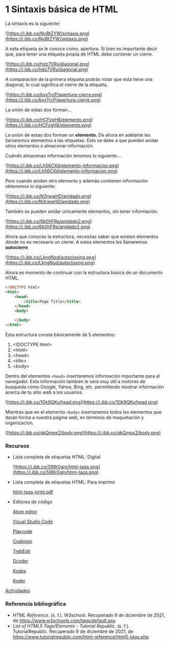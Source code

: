 # 1 Sintaxis básica de HTML

La sintaxis es la siguiente:

![https://i.ibb.co/NyBtZYW/sintaxis.png](https://i.ibb.co/NyBtZYW/sintaxis.png)

A esta etiqueta se le conoce como, apertura. Si bien es importante decir que, para tener una etiqueta propia de HTML debe contener un cierre.

![https://i.ibb.co/hdz7VRv/diagonal.png](https://i.ibb.co/hdz7VRv/diagonal.png)

A comparación de la primera etiqueta podrás notar que esta tiene una diagonal, lo cual significa el cierre de la etiqueta.

![https://i.ibb.co/bvxTrcP/apertura-cierre.png](https://i.ibb.co/bvxTrcP/apertura-cierre.png)

La unión de estas dos forman... 

![https://i.ibb.co/HCFzgH8/elemento.png](https://i.ibb.co/HCFzgH8/elemento.png)

La unión de estas dos forman un **elemento.** De ahora en adelante les llamaremos elementos a las etiquetas. Esto se debe a que pueden anidar otros elementos o almacenar información.

Cuándo almacenan información tenemos lo siguiente...

![https://i.ibb.co/Lh56CXd/elemento-informacion.png](https://i.ibb.co/Lh56CXd/elemento-informacion.png)

Pero cuando anidan otro elemento y además contienen información obtenemos lo siguiente:

![https://i.ibb.co/N3rwwHD/anidado.png](https://i.ibb.co/N3rwwHD/anidado.png)

También se pueden anidar únicamente elementos, sin tener información.

![https://i.ibb.co/6b0hFRp/anidado2.png](https://i.ibb.co/6b0hFRp/anidado2.png)

Ahora que conoces la estructura, necesitas saber que existen elementos dónde no es necesario un cierre. A estos elementos les llamaremos **autocierre**.

![https://i.ibb.co/LkngNsd/autoclosing.png](https://i.ibb.co/LkngNsd/autoclosing.png)

Ahora es momento de continuar con la estructura básica de un documento HTML.

```html
<!DOCTYPE html>
<html>	
	<head>
		<title>Page Title</title>
	</head>
	<body>

	</body>
</html>
```

Esta estructura consta básicamente de 5 elementos:

1. \<!DOCTYPE html>
2. \<html>
3. \<head>
4. \<title>
5. \<body>

Dentro del elementos `<head>` insertaremos información importante para el navegador. Esta información también le será muy útil a motores de busqueda como Google, Yahoo, Bing, etc. permitiendo mostrar información acerca de tu sitio web a los usuarios.

![https://i.ibb.co/1Gk9QKv/head.png](https://i.ibb.co/1Gk9QKv/head.png)

Mientras que en el elemento `<body>` insertaremos todos los elementos que darán forma a nuestra página web, en términos de maquetación y organización.

![https://i.ibb.co/qkQmpx2/body.png](https://i.ibb.co/qkQmpx2/body.png)

### Recursos

- Lista completa de etiquetas HTML: Digital
    
    ![https://i.ibb.co/599r0gm/html-tags.png](https://i.ibb.co/599r0gm/html-tags.png)
    
- Lista completa de etiquetas HTML: Para imprimir
    
    [html-tags-print.pdf](https://drive.google.com/file/d/16aFgBh5idX-9BBVIQjXqprCHquUCu7xN/view?usp=drivesdk)
    
- Editores de código
    
    [Atom editor](https://atom.io/)
    
    [Visual Studio Code](https://code.visualstudio.com/)
    
    [Playcode](https://playcode.io/new/)
    
    [Codepen](https://codepen.io/pen/)
    
    [TrebEdit](https://play.google.com/store/apps/details?id=com.teejay.trebedit&hl=es&gl=US)
    
    [Dcoder](https://play.google.com/store/apps/details?id=com.paprbit.dcoder)
    
    [Kodex](https://apps.apple.com/app/kodex/id1038574481?ls=1)
    
    [Koder](https://apps.apple.com/us/app/koder-code-editor/id1447489375)
    

[Actividades](https://gist.github.com/Alfredprofe/1b7e23ac054f3b352242ab2c9ac399d9)

### Referencia bibliográfica

- *HTML Reference*. (s. f.). W3school. Recuperado 9 de diciembre de 2021, de https://www.w3schools.com/tags/default.asp
- *List of HTML5 Tags/Elements - Tutorial Republic*. (s. f.). TutorialRepublic. Recuperado 9 de diciembre de 2021, de https://www.tutorialrepublic.com/html-reference/html5-tags.php
